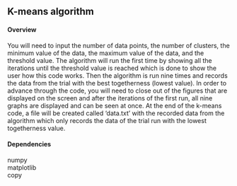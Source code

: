 ## K-means algorithm


#### Overview

You will need to input the number of data points, the number of clusters, the minimum value of the data, the maximum value of the data, and the threshold value. The algorithm will run the first time by showing all the iterations until the threshold value is reached which is done to show the user how this code works. Then the algorithm is run nine times and records the data from the trial with the best togetherness (lowest value). In order to advance through the code, you will need to close out of the figures that are displayed on the screen and after the iterations of the first run, all nine graphs are displayed and can be seen at once. At the end of the k-means code, a file will be created called ‘data.txt’ with the recorded data from the algorithm which only records the data of the trial run with the lowest togetherness value.

#### Dependencies

numpy <br/>
matplotlib<br/>
copy<br/>